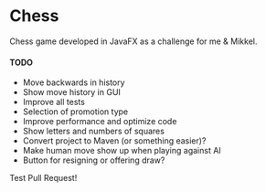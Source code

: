 # Chess
Chess game developed in JavaFX as a challenge for me & Mikkel.

#### TODO
- Move backwards in history
- Show move history in GUI
- Improve all tests
- Selection of promotion type
- Improve performance and optimize code
- Show letters and numbers of squares
- Convert project to Maven (or something easier)?
- Make human move show up when playing against AI
- Button for resigning or offering draw?



Test Pull Request!

